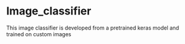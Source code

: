 # Image_classifier
This image classifier is developed from a pretrained keras model and trained on custom images
